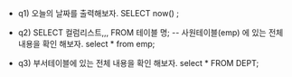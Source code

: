 - q1) 오늘의 날짜를 출력해보자.
SELECT now() ;

- q2) SELECT 컬럼리스트,,, FROM 테이블 명;
	-- 사원테이블(emp) 에 있는 전체 내용을 확인 해보자.
select *
from emp;

- q3) 부서테이블에 있는 전체 내용을 확인 해보자.
select *
FROM DEPT;
